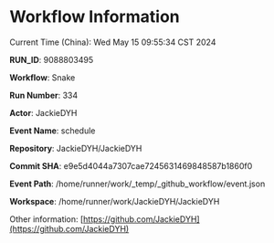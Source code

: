 # Workflow Information

Current Time (China): Wed May 15 09:55:34 CST 2024  

**RUN_ID**: 9088803495  

**Workflow**: Snake  

**Run Number**: 334  

**Actor**: JackieDYH  

**Event Name**: schedule  

**Repository**: JackieDYH/JackieDYH  

**Commit SHA**: e9e5d4044a7307cae7245631469848587b1860f0  

**Event Path**: /home/runner/work/_temp/_github_workflow/event.json  

**Workspace**: /home/runner/work/JackieDYH/JackieDYH  

Other information: [https://github.com/JackieDYH](https://github.com/JackieDYH)

